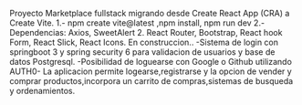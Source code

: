 Proyecto Marketplace fullstack migrando desde Create React App (CRA) a Create Vite.
1.- npm create vite@latest ,npm install, npm run dev
2.- Dependencias:
Axios,
SweetAlert 2.
React Router,
Bootstrap,
React hook Form,
React Slick,
React Icons.
En construccion..
-Sistema de login con springboot 3 y spring security 6 para validacion de usuarios y base de datos Postgresql.
-Posibilidad de loguearse con Google o Github utilizando AUTH0-
La aplicacion permite logearse,registrarse y la opcion de vender y comprar productos,incorpora un carrito de compras,sistemas de busqueda y ordenamientos.

